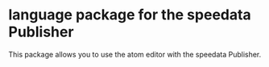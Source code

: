 # language package for the speedata Publisher

This package allows you to use the atom editor with the speedata Publisher.

